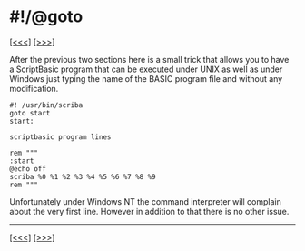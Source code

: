 # \#\!/@goto

[\[\<\<\<\]](ug_9.18.md) [\[\>\>\>\]](ug_10.md)

After the previous two sections here is a small trick that allows you to
have a ScriptBasic program that can be executed under UNIX as well as
under Windows just typing the name of the BASIC program file and without
any modification.

    #! /usr/bin/scriba
    goto start
    start:
         
    scriptbasic program lines
    
    rem """
    :start
    @echo off
    scriba %0 %1 %2 %3 %4 %5 %6 %7 %8 %9
    rem """

Unfortunately under Windows NT the command interpreter will complain
about the very first line. However in addition to that there is no other
issue.

-----

[\[\<\<\<\]](ug_9.18.md) [\[\>\>\>\]](ug_10.md)
